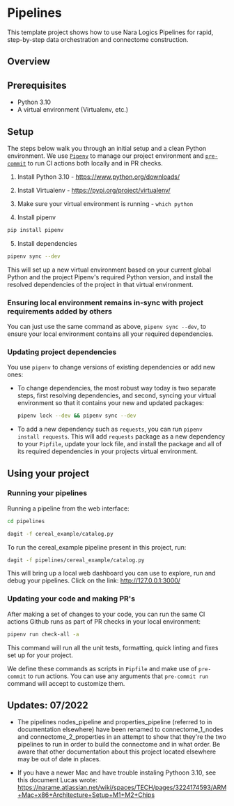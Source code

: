 # Pipelines

This template project shows how to use Nara Logics Pipelines for rapid, step-by-step data orchestration and connectome
construction.

## Overview

## Prerequisites
* Python 3.10
* A virtual environment (Virtualenv, etc.)

## Setup
The steps below walk you through an initial setup and a clean Python environment.
We use [`Pipenv`](https://realpython.com/pipenv-guide/) to manage our project environment
and [`pre-commit`](https://pre-commit.com) to run CI actions both locally and in PR checks.

1. Install Python 3.10 - https://www.python.org/downloads/

2. Install Virtualenv - https://pypi.org/project/virtualenv/

3. Make sure your virtual environment is running - `which python`

4. Install pipenv
```bash
pip install pipenv
```

5. Install dependencies
```bash
pipenv sync --dev
```
This will set up a new virtual environment based on your current global Python and the project
Pipenv's required Python version, and install the resolved dependencies of the project in that
virtual environment.

### Ensuring local environment remains in-sync with project requirements added by others

You can just use the same command as above, `pipenv sync --dev`, to ensure your local environment contains
all your required dependencies.

### Updating project dependencies

You use `pipenv` to change versions of existing dependencies or add new ones:

- To change dependencies, the most robust way today is two separate steps, first resolving
  dependencies, and second, syncing your virtual environment so that it contains your new and updated
  packages:

    ```bash
    pipenv lock --dev && pipenv sync --dev
    ```

- To add a new dependency such as `requests`, you can run `pipenv install requests`. This will
  add `requests` package as a new dependency to your `Pipfile`, update your lock file, and install
  the package and all of its required dependencies in your projects virtual environment.

## Using your project

### Running your pipelines

Running a pipeline from the web interface:
```bash
cd pipelines

dagit -f cereal_example/catalog.py
```

To run the cereal_example pipeline present in this project, run:

```bash
dagit -f pipelines/cereal_example/catalog.py
```

This will bring up a local web dashboard you can use to explore, run and debug your
pipelines. Click on the link: http://127.0.0.1:3000/

### Updating your code and making PR's

After making a set of changes to your code, you can run the same CI actions Github runs as part of
PR checks in your local environment:

```bash
pipenv run check-all -a
```

This command will run all the unit tests, formatting, quick linting and fixes set up for your project.

We define these commands as scripts in `Pipfile` and make use of `pre-commit` to run actions.
You can use any arguments that `pre-commit run` command will accept to customize them.

## Updates: 07/2022

* The pipelines nodes_pipeline and properties_pipeline (referred to in documentation elsewhere) have been renamed to connectome_1_nodes and connectome_2_properties in an attempt to show that they're the two pipelines to run in order to build the connectome and in what order. Be aware that other documentation about this project located elsewhere may be out of date in places.

* If you have a newer Mac and have trouble instaling Pythoon 3.10, see this document Lucas wrote: https://narame.atlassian.net/wiki/spaces/TECH/pages/3224174593/ARM+Mac+x86+Architecture+Setup+M1+M2+Chips
